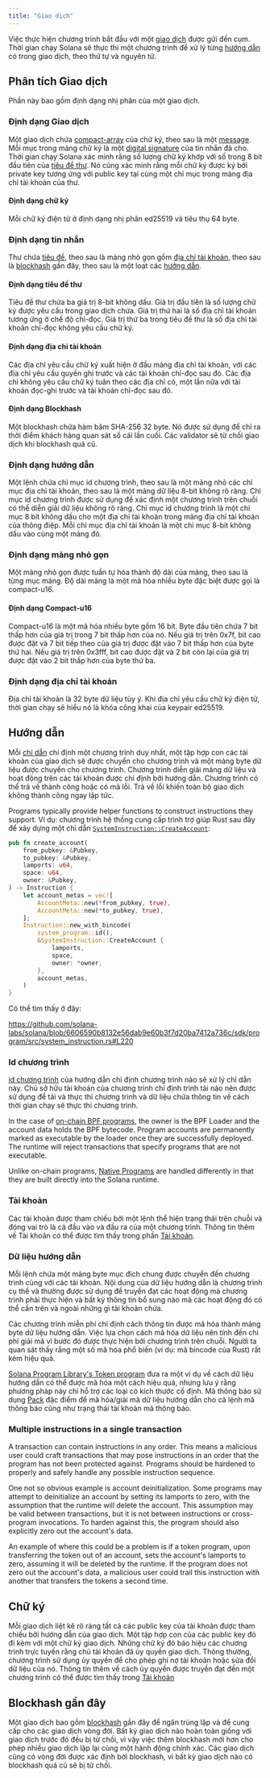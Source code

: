 ```yaml
---
title: "Giao dịch"
---
```


Việc thực hiện chương trình bắt đầu với một [giao dịch](terminology.md#transaction) được gửi đến cụm. Thời gian chạy Solana sẽ thực thi một chương trình để xử lý từng [hướng dẫn](terminology.md#instruction) có trong giao dịch, theo thứ tự và nguyên tử.

## Phân tích Giao dịch

Phần này bao gồm định dạng nhị phân của một giao dịch.

### Định dạng Giao dịch

Một giao dịch chứa [compact-array](#compact-array-format) của chữ ký, theo sau là một [message](#message-format). Mỗi mục trong mảng chữ ký là một [digital signature](#signature-format) của tin nhắn đã cho. Thời gian chạy Solana xác minh rằng số lượng chữ ký khớp với số trong 8 bit đầu tiên của [tiêu đề thư](#message-header-format). Nó cũng xác minh rằng mỗi chữ ký được ký bởi private key tương ứng với public key tại cùng một chỉ mục trong mảng địa chỉ tài khoản của thư.

#### Định dạng chữ ký

Mỗi chữ ký điện tử ở định dạng nhị phân ed25519 và tiêu thụ 64 byte.

### Định dạng tin nhắn

Thư chứa [tiêu đề](#message-header-format), theo sau là mảng nhỏ gọn gồm [địa chỉ tài khoản](#account-addresses-format), theo sau là [blockhash](#blockhash-format) gần đây, theo sau là một loạt các [hướng dẫn](#instruction-format).

#### Định dạng tiêu đề thư

Tiêu đề thư chứa ba giá trị 8-bit không dấu. Giá trị đầu tiên là số lượng chữ ký được yêu cầu trong giao dịch chứa. Giá trị thứ hai là số địa chỉ tài khoản tương ứng ở chế độ chỉ-đọc. Giá trị thứ ba trong tiêu đề thư là số địa chỉ tài khoản chỉ-đọc không yêu cầu chữ ký.

#### Định dạng địa chỉ tài khoản

Các địa chỉ yêu cầu chữ ký xuất hiện ở đầu mảng địa chỉ tài khoản, với các địa chỉ yêu cầu quyền ghi trước và các tài khoản chỉ-đọc sau đó. Các địa chỉ không yêu cầu chữ ký tuân theo các địa chỉ có, một lần nữa với tài khoản đọc-ghi trước và tài khoản chỉ-đọc sau đó.

#### Định dạng Blockhash

Một blockhash chứa hàm băm SHA-256 32 byte. Nó được sử dụng để chỉ ra thời điểm khách hàng quan sát sổ cái lần cuối. Các validator sẽ từ chối giao dịch khi blockhash quá cũ.

### Định dạng hướng dẫn

Một lệnh chứa chỉ mục id chương trình, theo sau là một mảng nhỏ các chỉ mục địa chỉ tài khoản, theo sau là một mảng dữ liệu 8-bit không rõ ràng. Chỉ mục id chương trình được sử dụng để xác định một chương trình trên chuỗi có thể diễn giải dữ liệu không rõ ràng. Chỉ mục id chương trình là một chỉ mục 8 bit không dấu cho một địa chỉ tài khoản trong mảng địa chỉ tài khoản của thông điệp. Mỗi chỉ mục địa chỉ tài khoản là một chỉ mục 8-bit không dấu vào cùng một mảng đó.

### Định dạng mảng nhỏ gọn

Một mảng nhỏ gọn được tuần tự hóa thành độ dài của mảng, theo sau là từng mục mảng. Độ dài mảng là một mã hóa nhiều byte đặc biệt được gọi là compact-u16.

#### Định dạng Compact-u16

Compact-u16 là một mã hóa nhiều byte gồm 16 bit. Byte đầu tiên chứa 7 bit thấp hơn của giá trị trong 7 bit thấp hơn của nó. Nếu giá trị trên 0x7f, bit cao được đặt và 7 bit tiếp theo của giá trị được đặt vào 7 bit thấp hơn của byte thứ hai. Nếu giá trị trên 0x3fff, bit cao được đặt và 2 bit còn lại của giá trị được đặt vào 2 bit thấp hơn của byte thứ ba.

### Định dạng địa chỉ tài khoản

Địa chỉ tài khoản là 32 byte dữ liệu tùy ý. Khi địa chỉ yêu cầu chữ ký điện tử, thời gian chạy sẽ hiểu nó là khóa công khai của keypair ed25519.

## Hướng dẫn

Mỗi [chỉ dẫn](terminology.md#instruction) chỉ định một chương trình duy nhất, một tập hợp con các tài khoản của giao dịch sẽ được chuyển cho chương trình và một mảng byte dữ liệu được chuyển cho chương trình. Chương trình diễn giải mảng dữ liệu và hoạt động trên các tài khoản được chỉ định bởi hướng dẫn. Chương trình có thể trả về thành công hoặc có mã lỗi. Trả về lỗi khiến toàn bộ giao dịch không thành công ngay lập tức.

Programs typically provide helper functions to construct instructions they support. Ví dụ: chương trình hệ thống cung cấp trình trợ giúp Rust sau đây để xây dựng một chỉ dẫn [`SystemInstruction::CreateAccount`](https://github.com/solana-labs/solana/blob/6606590b8132e56dab9e60b3f7d20ba7412a736c/sdk/program/src/system_instruction.rs#L63):

```rust
pub fn create_account(
    from_pubkey: &Pubkey,
    to_pubkey: &Pubkey,
    lamports: u64,
    space: u64,
    owner: &Pubkey,
) -> Instruction {
    let account_metas = vec![
        AccountMeta::new(*from_pubkey, true),
        AccountMeta::new(*to_pubkey, true),
    ];
    Instruction::new_with_bincode(
        system_program::id(),
        &SystemInstruction::CreateAccount {
            lamports,
            space,
            owner: *owner,
        },
        account_metas,
    )
}
```

Có thể tìm thấy ở đây:

https://github.com/solana-labs/solana/blob/6606590b8132e56dab9e60b3f7d20ba7412a736c/sdk/program/src/system_instruction.rs#L220

### Id chương trình

[id chương trình](terminology.md#program-id) của hướng dẫn chỉ định chương trình nào sẽ xử lý chỉ dẫn này. Chủ sở hữu tài khoản của chương trình chỉ định trình tải nào nên được sử dụng để tải và thực thi chương trình và dữ liệu chứa thông tin về cách thời gian chạy sẽ thực thi chương trình.

In the case of [on-chain BPF programs](developing/on-chain-programs/overview.md), the owner is the BPF Loader and the account data holds the BPF bytecode. Program accounts are permanently marked as executable by the loader once they are successfully deployed. The runtime will reject transactions that specify programs that are not executable.

Unlike on-chain programs, [Native Programs](developing/runtime-facilities/programs) are handled differently in that they are built directly into the Solana runtime.

### Tài khoản

Các tài khoản được tham chiếu bởi một lệnh thể hiện trạng thái trên chuỗi và đóng vai trò là cả đầu vào và đầu ra của một chương trình. Thông tin thêm về Tài khoản có thể được tìm thấy trong phần [Tài khoản](accounts.md).

### Dữ liệu hướng dẫn

Mỗi lệnh chứa một mảng byte mục đích chung được chuyển đến chương trình cùng với các tài khoản. Nội dung của dữ liệu hướng dẫn là chương trình cụ thể và thường được sử dụng để truyền đạt các hoạt động mà chương trình phải thực hiện và bất kỳ thông tin bổ sung nào mà các hoạt động đó có thể cần trên và ngoài những gì tài khoản chứa.

Các chương trình miễn phí chỉ định cách thông tin được mã hóa thành mảng byte dữ liệu hướng dẫn. Việc lựa chọn cách mã hóa dữ liệu nên tính đến chi phí giải mã vì bước đó được thực hiện bởi chương trình trên chuỗi. Người ta quan sát thấy rằng một số mã hóa phổ biến (ví dụ: mã bincode của Rust) rất kém hiệu quả.

[Solana Program Library's Token program](https://github.com/solana-labs/solana-program-library/tree/master/token) đưa ra một ví dụ về cách dữ liệu hướng dẫn có thể được mã hóa một cách hiệu quả, nhưng lưu ý rằng phương pháp này chỉ hỗ trợ các loại có kích thước cố định. Mã thông báo sử dụng [Pack](https://github.com/solana-labs/solana/blob/master/sdk/program/src/program_pack.rs) đặc điểm để mã hóa/giải mã dữ liệu hướng dẫn cho cả lệnh mã thông báo cũng như trạng thái tài khoản mã thông báo.

### Multiple instructions in a single transaction

A transaction can contain instructions in any order. This means a malicious user could craft transactions that may pose instructions in an order that the program has not been protected against. Programs should be hardened to properly and safely handle any possible instruction sequence.

One not so obvious example is account deinitialization. Some programs may attempt to deinitialize an account by setting its lamports to zero, with the assumption that the runtime will delete the account. This assumption may be valid between transactions, but it is not between instructions or cross-program invocations. To harden against this, the program should also explicitly zero out the account's data.

An example of where this could be a problem is if a token program, upon transferring the token out of an account, sets the account's lamports to zero, assuming it will be deleted by the runtime. If the program does not zero out the account's data, a malicious user could trail this instruction with another that transfers the tokens a second time.

## Chữ ký

Mỗi giao dịch liệt kê rõ ràng tất cả các public key của tài khoản được tham chiếu bởi hướng dẫn của giao dịch. Một tập hợp con của các public key đó đi kèm với một chữ ký giao dịch. Những chữ ký đó báo hiệu các chương trình trực tuyến rằng chủ tài khoản đã ủy quyền giao dịch. Thông thường, chương trình sử dụng ủy quyền để cho phép ghi nợ tài khoản hoặc sửa đổi dữ liệu của nó. Thông tin thêm về cách ủy quyền được truyền đạt đến một chương trình có thể được tìm thấy trong [Tài khoản](accounts.md#signers)

## Blockhash gần đây

Một giao dịch bao gồm [blockhash](terminology.md#blockhash) gần đây để ngăn trùng lặp và để cung cấp cho các giao dịch vòng đời. Bất kỳ giao dịch nào hoàn toàn giống với giao dịch trước đó đều bị từ chối, vì vậy việc thêm blockhash mới hơn cho phép nhiều giao dịch lặp lại cùng một hành động chính xác. Các giao dịch cũng có vòng đời được xác định bởi blockhash, vì bất kỳ giao dịch nào có blockhash quá cũ sẽ bị từ chối.
